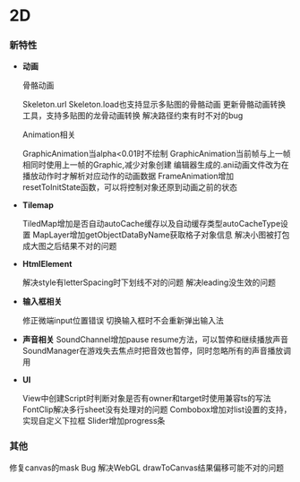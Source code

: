 # 2D

### 新特性

- **动画**

  骨骼动画

  Skeleton.url Skeleton.load也支持显示多贴图的骨骼动画
  更新骨骼动画转换工具，支持多贴图的龙骨动画转换
  解决路径约束有时不对的bug

  Animation相关
  
  GraphicAnimation当alpha<0.01时不绘制
  GraphicAnimation当前帧与上一帧相同时使用上一帧的Graphic,减少对象创建
  编辑器生成的.ani动画文件改为在播放动作时才解析对应动作的动画数据
  FrameAnimation增加resetToInitState函数，可以将控制对象还原到动画之前的状态
  ​

- **Tilemap**

  TiledMap增加是否自动autoCache缓存以及自动缓存类型autoCacheType设置
  MapLayer增加getObjectDataByName获取格子对象信息
  解决小图被打包成大图之后结果不对的问题

- **HtmlElement**

  解决style有letterSpacing时下划线不对的问题
  解决leading没生效的问题

- **输入框相关**

  修正微端input位置错误
  切换输入框时不会重新弹出输入法


- **声音相关**
  SoundChannel增加pause resume方法，可以暂停和继续播放声音
  SoundManager在游戏失去焦点时把音效也暂停，同时忽略所有的声音播放调用

- **UI**

  View中创建Script时判断对象是否有owner和target时使用兼容ts的写法
  FontClip解决多行sheet没有处理对的问题
  Combobox增加对list设置的支持，实现自定义下拉框
  Slider增加progress条

### 其他


  修复canvas的mask Bug
  解决WebGL drawToCanvas结果偏移可能不对的问题



